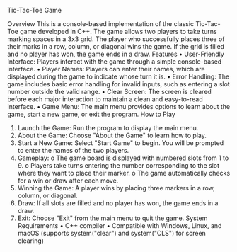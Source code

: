 Tic-Tac-Toe Game


Overview
This is a console-based implementation of the classic Tic-Tac-Toe game developed in C++. The game allows two players to take turns marking spaces in a 3x3 grid. The player who successfully places three of their marks in a row, column, or diagonal wins the game. If the grid is filled and no player has won, the game ends in a draw.
Features
•	User-Friendly Interface: Players interact with the game through a simple console-based interface.
•	Player Names: Players can enter their names, which are displayed during the game to indicate whose turn it is.
•	Error Handling: The game includes basic error handling for invalid inputs, such as entering a slot number outside the valid range.
•	Clear Screen: The screen is cleared before each major interaction to maintain a clean and easy-to-read interface.
•	Game Menu: The main menu provides options to learn about the game, start a new game, or exit the program.
How to Play
1.	Launch the Game: Run the program to display the main menu.
2.	About the Game: Choose "About the Game" to learn how to play.
3.	Start a New Game: Select "Start Game" to begin. You will be prompted to enter the names of the two players.
4.	Gameplay:
o	The game board is displayed with numbered slots from 1 to 9.
o	Players take turns entering the number corresponding to the slot where they want to place their marker.
o	The game automatically checks for a win or draw after each move.
5.	Winning the Game: A player wins by placing three markers in a row, column, or diagonal.
6.	Draw: If all slots are filled and no player has won, the game ends in a draw.
7.	Exit: Choose "Exit" from the main menu to quit the game.
System Requirements
•	C++ compiler
•	Compatible with Windows, Linux, and macOS (supports system("clear") and system("CLS") for screen clearing)
